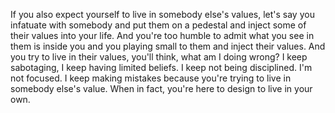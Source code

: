  If you also expect yourself to live in somebody else's values, let's say you infatuate with somebody and put them on a pedestal and inject some of their values into your life. And you're too humble to admit what you see in them is inside you and you playing small to them and inject their values. And you try to live in their values, you'll think, what am I doing wrong? I keep sabotaging, I keep having limited beliefs. I keep not being disciplined. I'm not focused. I keep making mistakes because you're trying to live in somebody else's value. When in fact, you're here to design to live in your own.